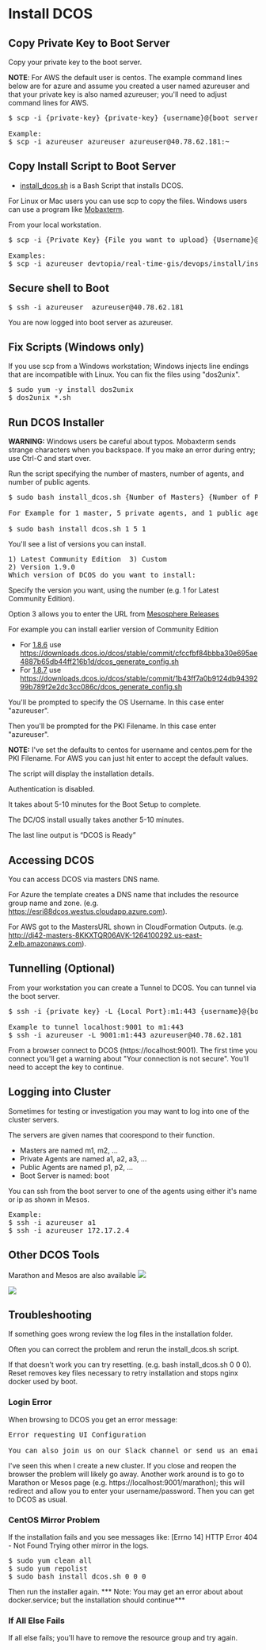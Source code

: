 # Install DCOS

## Copy Private Key to Boot Server

Copy your private key to the boot server.

**NOTE**: For AWS the default user is centos. The example command lines below are for azure and assume you created a user named azureuser and that your private key is also named azureuser; you'll need to adjust command lines for AWS.

<pre>
$ scp -i {private-key} {private-key} {username}@{boot server ip}:~

Example:
$ scp -i azureuser azureuser azureuser@40.78.62.181:~
</pre>

## Copy Install Script to Boot Server

- [install_dcos.sh](install_dcos.sh) is a Bash Script that installs DCOS.

For Linux or Mac users you can use scp to copy the files.  Windows users can use a program like [Mobaxterm](http://mobaxterm.mobatek.net/).

From your local workstation.

<pre>
$ scp -i {Private Key} {File you want to upload} {Username}@{Boot Server IP}:~

Examples:
$ scp -i azureuser devtopia/real-time-gis/devops/install/install_dcos.sh azureuser@40.78.62.181:~
</pre>

## Secure shell to Boot
<pre>
$ ssh -i azureuser  azureuser@40.78.62.181
</pre>
You are now logged into boot server as azureuser.

## Fix Scripts (Windows only)

If you use scp from a Windows workstation; Windows injects line endings that are incompatible with Linux. You can fix the files using "dos2unix". 

<pre>
$ sudo yum -y install dos2unix
$ dos2unix *.sh
</pre>

## Run DCOS Installer

**WARNING:** Windows users be careful about typos. Mobaxterm sends strange characters when you backspace. If you make an error during entry; use Ctrl-C and start over. 

Run the script specifying the number of masters, number of agents, and number of public agents. 

<pre>
$ sudo bash install_dcos.sh {Number of Masters} {Number of Private Agents} {Number of Public Agents}

For Example for 1 master, 5 private agents, and 1 public agent.

$ sudo bash install_dcos.sh 1 5 1
</pre>

You'll see a list of versions you can install.
<pre>
1) Latest Community Edition  3) Custom
2) Version 1.9.0
Which version of DCOS do you want to install: 
</pre>

Specify the version you want, using the number (e.g. 1 for Latest Community Edition).

Option 3 allows you to enter the URL from [Mesosphere Releases](https://dcos.io/releases/)

For example you can install earlier version of Community Edition

- For [1.8.6](https://dcos.io/releases/1.8.6/) use https://downloads.dcos.io/dcos/stable/commit/cfccfbf84bbba30e695ae4887b65db44ff216b1d/dcos_generate_config.sh
- For [1.8.7](https://dcos.io/releases/1.8.7/) use https://downloads.dcos.io/dcos/stable/commit/1b43ff7a0b9124db9439299b789f2e2dc3cc086c/dcos_generate_config.sh

You'll be prompted to specify the OS Username. In this case enter "azureuser".

Then you'll be prompted for the PKI Filename. In this case enter "azureuser".

**NOTE:** I've set the defaults to centos for username and centos.pem for the PKI Filename. For AWS you can just hit enter to accept the default values.

The script will display the installation details.

Authentication is disabled. 

It takes about 5-10 minutes for the Boot Setup to complete.

The DC/OS install usually takes another 5-10 minutes.

The last line output is “DCOS is Ready”

## Accessing DCOS

You can access DCOS via masters DNS name.  

For Azure the template creates a DNS name that includes the resource group name and zone. (e.g. https://esri88dcos.westus.cloudapp.azure.com). 

For AWS got to the MastersURL shown in CloudFormation Outputs.  (e.g. http://dj42-masters-8KKXTQR06AVK-1264100292.us-east-2.elb.amazonaws.com).

## Tunnelling  (Optional)  

From your workstation you can create a Tunnel to DCOS.  You can tunnel via the boot server.

<pre>
$ ssh -i {private key} -L {Local Port}:m1:443 {username}@{boot server ip}

Example to tunnel localhost:9001 to m1:443  
$ ssh -i azureuser -L 9001:m1:443 azureuser@40.78.62.181
</pre>


From a browser connect to DCOS (https://localhost:9001).  The first time you connect you'll get a warning about "Your connection is not secure". You'll need to accept the key to continue. 

## Logging into Cluster

Sometimes for testing or investigation you may want to log into one of the cluster servers.

The servers are given names that coorespond to their function.
- Masters are named m1, m2, ...
- Private Agents are named a1, a2, a3, ...
- Public Agents are named p1, p2, ...
- Boot Server is named: boot

You can ssh from the boot server to one of the agents using either it's name or ip as shown in Mesos.

<pre>
Example:
$ ssh -i azureuser a1
$ ssh -i azureuser 172.17.2.4
</pre>


## Other DCOS Tools 

Marathon and Mesos are also available
<img src="images/azure/011.png"/><br>

<img src="images/azure/012.png"/><br>


## Troubleshooting
If something goes wrong review the log files in the installation folder.

Often you can correct the problem and rerun the install_dcos.sh script.

If that doesn't work you can try resetting. (e.g. bash install_dcos.sh 0 0 0). Reset removes key files necessary to retry installation and stops nginx docker used by boot.  

### Login Error
When browsing to DCOS you get an error message:
<pre>
Error requesting UI Configuration

You can also join us on our Slack channel or send us an email at help@dcos.io.
</pre>

I've seen this when I create a new cluster. If you close and reopen the browser the problem will likely go away.  Another work around is to go to Marathon or Mesos page (e.g. https://localhost:9001/marathon); this will redirect and allow you to enter your username/password.  Then you can get to DCOS as usual. 

### CentOS Mirror Problem
If the installation fails and you see messages like:
[Errno 14] HTTP Error 404 - Not Found Trying other mirror in the logs.

<pre>
$ sudo yum clean all
$ sudo yum repolist
$ sudo bash install_dcos.sh 0 0 0
</pre>
Then run the installer again.  *** Note: You may get an error about about docker.service; but the installation should continue***

### If All Else Fails
If all else fails; you'll have to remove the resource group and try again.

